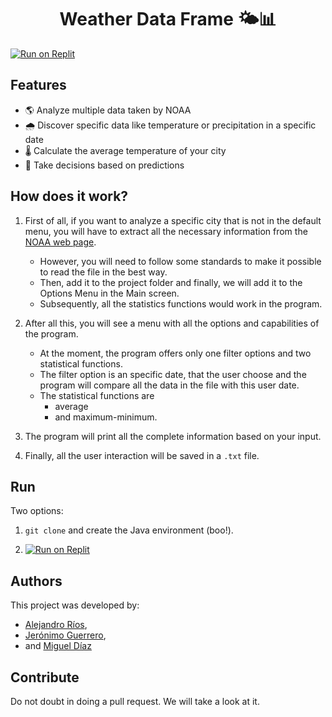 <h1 align = "center">Weather Data Frame 🌤️📊</h1>

[![Run on Replit](https://replit.com/badge/github/alejoriosm04/weather-dataframe)](https://replit.com/@ariosm/Final-Project?v=1)

## Features

-   🌎 Analyze multiple data taken by NOAA
-   🌧️ Discover specific data like temperature or precipitation in a
    specific date
-   🌡️ Calculate the average temperature of your city
-   🤔 Take decisions based on predictions

## How does it work?

1. First of all, if you want to analyze a specific city that is not in the
default menu, you will have to extract all the necessary information
from the [NOAA web page](https://gis.ncdc.noaa.gov).
    - However, you will need to follow some standards to make
    it possible to read the file in the
    best way.
    - Then, add it to the project folder and finally, we will add it to
    the Options Menu in the Main screen.
    - Subsequently, all the statistics
    functions would work in the program.

2. After all this, you will see a menu with all the options and
capabilities of the program.
    - At the moment, the program offers only one filter options and two
    statistical functions.
    - The filter option is an specific date, that the
    user choose and the program will compare all the data in the file with
    this user date.
    - The statistical functions are
        - average
        - and maximum-minimum.

4. The program will print all the complete
information based on your input.

5. Finally, all the user interaction will be saved in a `.txt` file.

## Run

Two options:

1. `git clone` and create the Java environment (boo!).

2. [![Run on Replit](https://replit.com/badge/github/alejoriosm04/weather-dataframe)](https://replit.com/@ariosm/Final-Project?v=1)

## Authors

This project was developed by:
- [Alejandro Ríos](https://github.com/alejoriosm04),
- [Jerónimo Guerrero](https://github.com/JGuerrero08),
- and [Miguel Díaz](https://github.com/MADiazV1)

## Contribute

Do not doubt in doing a pull request. We will take a look at it.
